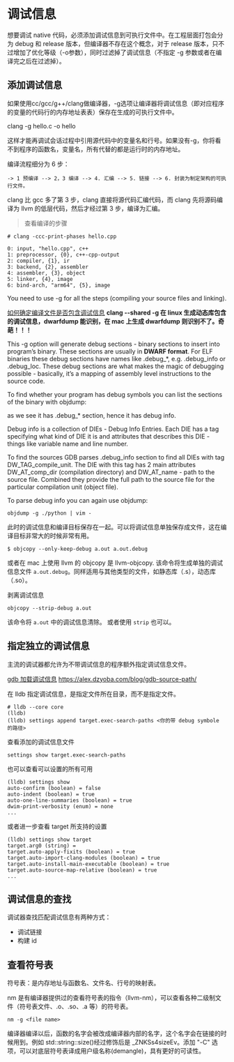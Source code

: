 # 调试信息

想要调试 native 代码，必须添加调试信息到可执行文件中。在工程层面打包会分为 debug 和 release 版本，但编译器不存在这个概念，对于 release 版本，只不过增加了优化等级（-o参数），同时过滤掉了调试信息（不指定 -g 参数或者在编译完之后在过滤掉）。

## 添加调试信息

如果使用cc/gcc/g++/clang做编译器，-g选项让编译器将调试信息（即对应程序的变量的代码行的内存地址表表）保存在生成的可执行文件中。

clang -g hello.c -o hello

这样才能再调试会话过程中引用源代码中的变量名和行号。如果没有-g，你将看不到程序的函数名，变量名，所有代替的都是运行时的内存地址。

编译流程细分为 6 步：

```
-> 1 预编译 --> 2，3 编译 --> 4. 汇编 --> 5. 链接 --> 6. 封装为制定架构的可执行文件。
```

clang 比 gcc 多了第 3 步，clang 直接将源代码汇编代码，而 clang 先将源码编译为 llvm 的低层代码，然后才经过第 3 步，编译为汇编。

> 查看编译的步骤

```
# clang -ccc-print-phases hello.cpp

0: input, "hello.cpp", c++
1: preprocessor, {0}, c++-cpp-output
2: compiler, {1}, ir
3: backend, {2}, assembler
4: assembler, {3}, object
5: linker, {4}, image
6: bind-arch, "arm64", {5}, image
```

You need to use -g for all the steps (compiling your source files and linking).

[如何确定编译文件是否包含调试信息](https://newbedev.com/how-to-know-the-given-shared-library-is-built-with-debug-symbols-or-not)
**clang --shared -g 在 linux 生成动态库包含的调试信息，dwarfdump 能识别，在 mac 上生成 dwarfdump 则识别不了。奇葩！！！**

This -g option will generate debug sections - binary sections to insert into program’s binary. These sections are usually in **DWARF format**. For ELF binaries these debug sections have names like .debug_*, e.g. .debug_info or .debug_loc. These debug sections are what makes the magic of debugging possible - basically, it’s a mapping of assembly level instructions to the source code.

To find whether your program has debug symbols you can list the sections of the binary with objdump:

as we see it has .debug_* section, hence it has debug info.

Debug info is a collection of DIEs - Debug Info Entries. Each DIE has a tag specifying what kind of DIE it is and attributes that describes this DIE - things like variable name and line number.

To find the sources GDB parses .debug_info section to find all DIEs with tag DW_TAG_compile_unit. The DIE with this tag has 2 main attributes DW_AT_comp_dir (compilation directory) and DW_AT_name - path to the source file. Combined they provide the full path to the source file for the particular compilation unit (object file).

To parse debug info you can again use objdump:


```
objdump -g ./python | vim -
```

此时的调试信息和编译目标保存在一起。可以将调试信息单独保存成文件，这在编译目标非常大的时候非常有用。

```
$ objcopy --only-keep-debug a.out a.out.debug
```
或者在 mac 上使用 llvm 的 objcopy 是 llvm-objcopy. 该命令将生成单独的调试信息文件 `a.out.debug`。同样适用与其他类型的文件，如静态库（.s），动态库（.so）。

剥离调试信息

```
objcopy --strip-debug a.out
```
该命令将 `a.out` 中的调试信息清除。 或者使用 `strip` 也可以。


## 指定独立的调试信息

主流的调试器都允许为不带调试信息的程序额外指定调试信息文件。

[gdb 加载调试信息](https://stackoverflow.com/questions/20380204/how-to-load-multiple-symbol-files-in-gdb)
https://alex.dzyoba.com/blog/gdb-source-path/

在 lldb 指定调试信息，是指定文件所在目录，而不是指定文件。

```shell
# lldb --core core
(lldb)
(lldb) settings append target.exec-search-paths <你的带 debug symbole 的路径>
```
查看添加的调试信息文件

```shell
settings show target.exec-search-paths
```

也可以查看可以设置的所有可用

```shell
(lldb) settings show
auto-confirm (boolean) = false
auto-indent (boolean) = true
auto-one-line-summaries (boolean) = true
dwim-print-verbosity (enum) = none
...
```
或者进一步查看 target 所支持的设置
```shell
(lldb) settings show target
target.arg0 (string) =
target.auto-apply-fixits (boolean) = true
target.auto-import-clang-modules (boolean) = true
target.auto-install-main-executable (boolean) = true
target.auto-source-map-relative (boolean) = true
...
```

## 调试信息的查找

调试器查找匹配调试信息有两种方式：

- 调试链接
- 构建 id



## 查看符号表

符号表：是内存地址与函数名、文件名、行号的映射表。

nm 是有编译器提供过的查看符号表的指令（llvm-nm），可以查看各种二级制文件（符号表文件、.o、.so、.a 等）的符号表。

```shell
nm -g <file name>
```

编译器编译以后，函数的名字会被改成编译器内部的名字，这个名字会在链接的时候用到。例如 std::string::size()经过修饰后是 _ZNKSs4sizeEv。添加 "-C" 选项，可以对底层符号表译成用户级名称(demangle)，具有更好的可读性。

